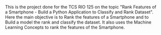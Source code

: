 This is the project done for the TCS RIO 125 on the topic "Rank Features of a Smartphone - Build a Python Application to Classify and Rank Dataset". Here the main objective is to Rank the features of a Smartphone and to Build a model the rank and classify the dataset. It also uses the Machine Learning Concepts to rank the features of the Smartphone.
